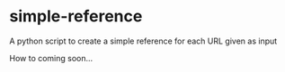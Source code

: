 # simple-reference
A python script to create a simple reference for each URL given as input

How to coming soon...
